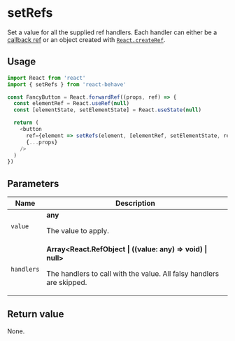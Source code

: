 # setRefs

Set a value for all the supplied ref handlers.
Each handler can either be a [callback ref](https://reactjs.org/docs/refs-and-the-dom.html#callback-refs) or an object created with [`React.createRef`](https://reactjs.org/docs/react-api.html#reactcreateref).

## Usage

```js
import React from 'react'
import { setRefs } from 'react-behave'

const FancyButton = React.forwardRef((props, ref) => {
  const elementRef = React.useRef(null)
  const [elementState, setElementState] = React.useState(null)

  return (
    <button
      ref={element => setRefs(element, [elementRef, setElementState, ref])}
      {...props}
    />
  )
})
```

## Parameters

<table>
  <thead>
    <tr>
      <th>Name</th>
      <th>Description</th>
    </tr>
  </thead>
  
  <tbody>
    <tr>
      <td><code>value</code></td>
      <td>
        <strong>any</strong>
        <p>The value to apply.</p>
      </td>
    </tr>
    <tr>
      <td><code>handlers</code></td>
      <td>
        <strong>Array&lt;React.RefObject | ((value: any) => void) | null&gt;</strong>
        <p>
          The handlers to call with the value.
          All falsy handlers are skipped.
        </p>
      </td>
    </tr>
  </tbody>
</table>

## Return value

None.
